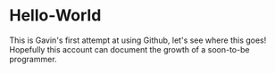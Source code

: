 # Hello-World
This is Gavin's first attempt at using Github, let's see where this goes!
Hopefully this account can document the growth of a soon-to-be programmer.
